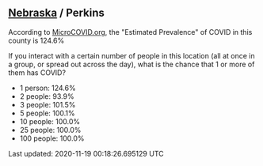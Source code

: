 
## [Nebraska](/united-states/nebraska) / Perkins

According to [MicroCOVID.org](http://microcovid.org),
the "Estimated Prevalence" of COVID in this county is 124.6%

If you interact with a certain number of people in this location
(all at once in a group, or spread out across the day), what is the chance that
1 or more of them has COVID?

- 1 person: 124.6%
- 2 people: 93.9%
- 3 people: 101.5%
- 5 people: 100.1%
- 10 people: 100.0%
- 25 people: 100.0%
- 100 people: 100.0%

Last updated: 2020-11-19 00:18:26.695129 UTC
